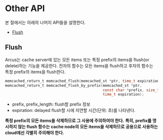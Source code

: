 # Other API

본 절에서는 아래의 나머지 API들을 설명한다.

- [Flush](09-other-API.md#flush)


## Flush

Arcus는 cache server에 있는 모든 items 또는 특정 prefix의 items을 flush(or delete)하는 기능을 제공한다.
전자의 함수는 모든 items을 flush하고 후자의 함수는 특정 prefix의 items을 flush한다.

```C
memcached_return_t memcached_flush(memcached_st *ptr, time_t expiration);
memcached_return_t memcached_flush_by_prefix(memcached_st *ptr,
                                             const char *prefix, size_t prefix_length,
                                             time_t expiration);

```

- prefix, prefix_length: flush할 prefix 정보
- expiration: delayed flush할 시에 지연할 시간(단위: 초)를 나타낸다.

**특정 prefix의 모든 items을 삭제하므로 그 사용에 주의하여야 한다.**
**특히, prefix를 명시하지 않는 flush 함수는 cache node의 모든 items을 삭제하므로 공용으로 사용하는 cloud에선 각별히 주의해야 한다.**

